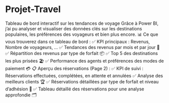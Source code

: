 # Projet-Travel
Tableau de bord interactif sur les tendances de voyage 
Grâce à Power BI, j’ai pu analyser et visualiser des données clés sur les destinations populaires, les préférences des voyageurs et bien plus encore.
📊 Ce que vous trouverez dans ce tableau de bord :
✅ KPI principaux : Revenus, Nombre de voyageurs, ...
✅ Tendances des revenus par mois et par jour 📅
✅ Répartition des revenus par type de forfait 📦
✅ Top 5 des destinations les plus prisées 🏖️
✅ Performance des agents et préférences des modes de paiement 💳
📋 Aperçu des réservations (Page 2) :
✅ KPI de suivi : Réservations effectuées, complétées, en attente et annulées
✅ Analyse des meilleurs clients 🏆
✅ Réservations détaillées par type de forfait et niveau d’adhésion 👥
✅ Tableau détaillé des réservations pour une analyse approfondie 🗂️
